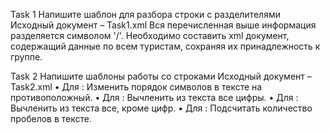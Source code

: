 Task 1
Напишите шаблон для разбора строки с разделителями
Исходный документ – Task1.xml
Вся перечисленная выше информация разделяется символом '/'. 
Необходимо составить xml документ, содержащий данные по всем туристам, сохраняя их принадлежность к группе. 

Task 2
Напишите шаблоны работы со строками
Исходный документ – Task2.xml
•	Для <str1>: Изменить порядок символов в тексте на противоположный.
•	Для <str2>: Вычленить из текста все цифры.
•	Для <str3>: Вычленить из текста все, кроме цифр.
•	Для <str4>: Подсчитать количество пробелов в тексте.
